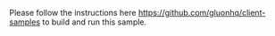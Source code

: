 Please follow the instructions here https://github.com/gluonhq/client-samples to build and run this sample.